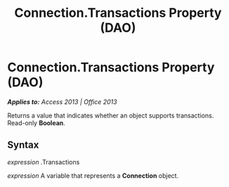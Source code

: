 ﻿---
title: Connection.Transactions Property (DAO)
TOCTitle: Transactions Property
ms:assetid: 8bd72db7-68f6-6974-1ee6-a0a267ce2a94
ms:mtpsurl: https://msdn.microsoft.com/en-us/library/Ff197326(v=office.15)
ms:contentKeyID: 48546225
ms.date: 09/18/2015
mtps_version: v=office.15
---

# Connection.Transactions Property (DAO)


_**Applies to:** Access 2013 | Office 2013_

Returns a value that indicates whether an object supports transactions. Read-only **Boolean**.

## Syntax

*expression* .Transactions

*expression* A variable that represents a **Connection** object.

